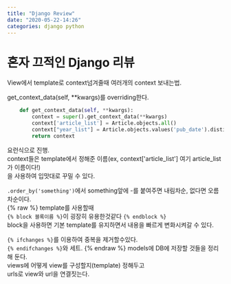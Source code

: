 ```yaml
---
title: "Django Review"
date: "2020-05-22-14:26"
categories: django python
---
```


혼자 끄적인 Django 리뷰
===========  
View에서 template로 context넘겨줄때 여러개의 context 보내는법.  

get_context_data(self, **kwargs)를 overriding한다.  
```python
    def get_context_data(self, **kwargs):
        context = super().get_context_data(**kwargs)
        context['article_list'] = Article.objects.all()
        context["year_list"] = Article.objects.values('pub_date').distinct()
        return context
```
요런식으로 진행.  
context들은 template에서 정해준 이름(ex, context['article_list'] 여기 article_list가 이름이다!)  
을 사용하여 입맛대로 꾸밀 수 있다.


```.order_by('something')```에서 something앞에 -를 붙여주면 내림차순, 없다면 오름차순이다.  
{% raw %}
template를 사용할때  
```{% block 블록이름 %}```이 굉장히 유용한것같다 ```{% endblock %}```  
block을 사용하면 기본 template를 유지하면서 내용을 빠르게 변화시켜갈 수 있다.  

```{% ifchanges %}```를 이용하여 중복을 제거할수있다.  
```{% endifchanges %}```와 세트.
{% endraw %}
models에 DB에 저장할 것들을 정리해 둔다.  
views에 어떻게 view를 구성할지(template) 정해두고  
urls로 view와 url을 연결짓는다.  


